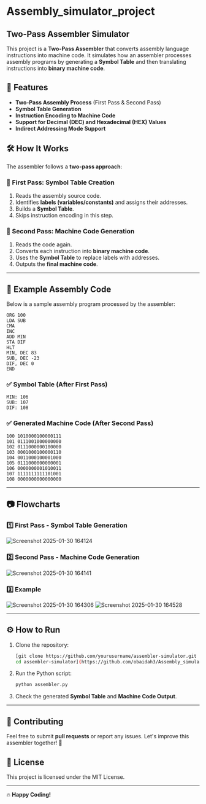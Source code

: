 # Assembly_simulator_project
## Two-Pass Assembler Simulator

This project is a **Two-Pass Assembler** that converts assembly language instructions into machine code. It simulates how an assembler processes assembly programs by generating a **Symbol Table** and then translating instructions into **binary machine code**.

## 🚀 Features

- **Two-Pass Assembly Process** (First Pass & Second Pass)
- **Symbol Table Generation**
- **Instruction Encoding to Machine Code**
- **Support for Decimal (DEC) and Hexadecimal (HEX) Values**
- **Indirect Addressing Mode Support**

## 🛠 How It Works

The assembler follows a **two-pass approach**:

### 🔹 First Pass: Symbol Table Creation

1. Reads the assembly source code.
2. Identifies **labels (variables/constants)** and assigns their addresses.
3. Builds a **Symbol Table**.
4. Skips instruction encoding in this step.

### 🔹 Second Pass: Machine Code Generation

1. Reads the code again.
2. Converts each instruction into **binary machine code**.
3. Uses the **Symbol Table** to replace labels with addresses.
4. Outputs the **final machine code**.

---

## 📜 Example Assembly Code

Below is a sample assembly program processed by the assembler:

```assembly
ORG 100
LDA SUB
CMA
INC
ADD MIN
STA DIF
HLT
MIN, DEC 83
SUB, DEC -23
DIF, DEC 0
END
```

### ✅ Symbol Table (After First Pass)

```
MIN: 106
SUB: 107
DIF: 108
```

### ✅ Generated Machine Code (After Second Pass)

```
100 1010000100000111
101 0111001000000000
102 0111000000100000
103 0001000100000110
104 0011000100001000
105 0111000000000001
106 0000000001010011
107 1111111111101001
108 0000000000000000
```

---

## 📷 Flowcharts

### **1️⃣ First Pass - Symbol Table Generation**
![Screenshot 2025-01-30 164124](https://github.com/user-attachments/assets/dd01fe6e-e8a0-4d23-b073-f4416b470810)


### **2️⃣ Second Pass - Machine Code Generation**
![Screenshot 2025-01-30 164141](https://github.com/user-attachments/assets/fbd85ac0-7c25-43fd-8698-446e8145645f)


### **3️⃣ Example**
![Screenshot 2025-01-30 164306](https://github.com/user-attachments/assets/dcd4aca0-d896-400f-ad85-2d067dc509ee)
![Screenshot 2025-01-30 164528](https://github.com/user-attachments/assets/56496ca9-8900-42c9-8d8c-c421fe3e2ee3)




---

## ⚙️ How to Run

1. Clone the repository:
   ```sh
   [git clone https://github.com/yourusername/assembler-simulator.git
   cd assembler-simulator](https://github.com/obaidah3/Assembly_simulator_project.git)
   ```
2. Run the Python script:
   ```sh
   python assembler.py
   ```
3. Check the generated **Symbol Table** and **Machine Code Output**.

---

## 🤝 Contributing

Feel free to submit **pull requests** or report any issues. Let's improve this assembler together! 🚀

## 📜 License

This project is licensed under the MIT License.

---

🔥 **Happy Coding!**

